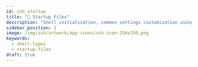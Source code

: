 ```yaml
---
id: zsh_startup
title: "💫 Startup Files"
description: "Shell initialization, common settings customization using startup files"
sidebar_position: 1
image: /img/zsh/artwork/app-icons/zsh-icon-256x256.png
keywords:
  - shell-types
  - startup-files
draft: true
---
```


<!-- https://zsh.sourceforge.io/Guide/zshguide02.html -->
<!-- https://zsh.sourceforge.io/Doc/Release/Roadmap.html#When-the-shell-starts -->
